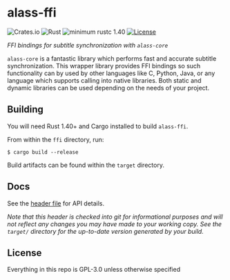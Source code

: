 # alass-ffi

![Crates.io](https://img.shields.io/crates/v/alass-util)
![Rust](https://github.com/Wsiegenthaler/sobol-rs/workflows/build/badge.svg)
![minimum rustc 1.40](https://img.shields.io/badge/rustc-1.40+-red.svg)
[![License](https://img.shields.io/badge/License-GPL--3.0-blue.svg)](https://opensource.org/licenses/GPL-3.0)

*FFI bindings for subtitle synchronization with `alass-core`*

`alass-core` is a fantastic library which performs fast and accurate subtitle synchronization. This wrapper library provides FFI bindings so such functionality can by used by other languages like C, Python, Java, or any language which supports calling into native libraries. Both static and dynamic libraries can be used depending on the needs of your project.

## Building

You will need Rust 1.40+ and Cargo installed to build `alass-ffi`.

From within the `ffi` directory, run:
```shell
$ cargo build --release
```
Build artifacts can be found within the `target` directory.

## Docs

See the [header file](https://github.com/wsiegenthaler/alass-ffi/tree/master/ffi/dist/alass.h) for API details.

*Note that this header is checked into git for informational purposes and will not reflect any changes you may have made to your working copy. See the `target/` directory for the up-to-date version generated by your build.*

## License

Everything in this repo is GPL-3.0 unless otherwise specified
